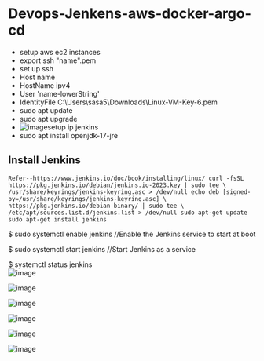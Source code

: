 # Devops-Jenkens-aws-docker-argo-cd
* setup aws ec2 instances
* export ssh "name".pem
* set up ssh
* Host name
*    HostName ipv4
*    User 'name-lowerString'
*    IdentityFile C:\Users\sasa5\Downloads\Linux-VM-Key-6.pem
* sudo apt update
* sudo apt upgrade
* ![image](https://github.com/SiwakornEDZ/Devops-Jenkens-aws-docker-argo-cd/assets/87377798/f3e4a90c-5f08-4287-816f-6cef5ef99890)setup ip jenkins
* sudo apt install openjdk-17-jre
## Install Jenkins
`Refer--https://www.jenkins.io/doc/book/installing/linux/
curl -fsSL https://pkg.jenkins.io/debian/jenkins.io-2023.key | sudo tee \
  /usr/share/keyrings/jenkins-keyring.asc > /dev/null
echo deb [signed-by=/usr/share/keyrings/jenkins-keyring.asc] \
  https://pkg.jenkins.io/debian binary/ | sudo tee \
  /etc/apt/sources.list.d/jenkins.list > /dev/null
sudo apt-get update
sudo apt-get install jenkins` 

$ sudo systemctl enable jenkins       //Enable the Jenkins service to start at boot

$ sudo systemctl start jenkins        //Start Jenkins as a service

$ systemctl status jenkins
<br>
![image](https://github.com/SiwakornEDZ/Devops-Jenkens-aws-docker-argo-cd/assets/87377798/dcab7539-0c96-49ec-a161-c577a00a9aad)
<br>

![image](https://github.com/SiwakornEDZ/Devops-Jenkens-aws-docker-argo-cd/assets/87377798/906db132-1d07-46bd-b332-c59e1d184eb7)
<br>

![image](https://github.com/SiwakornEDZ/Devops-Jenkens-aws-docker-argo-cd/assets/87377798/cd50c4fe-f4fe-45b8-bc29-81df8b3e6d22)
<br>

![image](https://github.com/SiwakornEDZ/Devops-Jenkens-aws-docker-argo-cd/assets/87377798/8c64b595-d4a4-4e89-ade4-fd49754ef558)
<br>

![image](https://github.com/SiwakornEDZ/Devops-Jenkens-aws-docker-argo-cd/assets/87377798/2749825f-419b-4959-a56d-63826f4b8844)
<br>

![image](https://github.com/SiwakornEDZ/Devops-Jenkens-aws-docker-argo-cd/assets/87377798/a94807e9-836d-4905-9844-d9430cc58d94)









    
  
